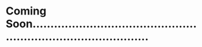 # Coming Soon......................................................................................

